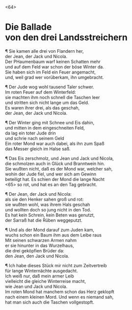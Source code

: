 <64>
# Die Ballade<br/> von den drei Landsstreichern

¶ Sie kamen alle drei von Flandern her,  
der Jean, der Jack und Nicola.  
Der PHaumenbaum warf keinen Schatten mehr  
und auf dem Feld war schon der böse Winter da.  
Sie haben sich im Feld ein Feuer angemacht,  
und, weil grad wer vorüberkam, ihn umgebracht.

¶ Der Jude wog wohl tausend Taler schwer.  
Im roten Feuer auf dem Winterfeld:  
sie machten ihm noch schnell die Taschen leer  
und stritten sich nicht lange um das Geld.  
Es waren ihrer drei, als das geschah,  
der Jean, der Jack und Nicola.

¶ Der Winter ging mit Schnee und Eis dahin,  
und mitten in dem eingeschneiten Feld,  
da lag ein toter Jude drin  
und schrie nach seinem Geld  
Ein roter Mond war auch dabei, als ihn zum Spaß  
das Messer gleich im Halse saß.

¶ Das Eis zerschmolz, und Jean und Jack und Nicola,  
die schmolzen auch in Glück und Branntwein hin.  
Sie wußten nicht, daß es der Mond war, welcher sah,  
wohin der Jude fiel, und wer sich am Gewinn  
beteiligt hat. Es schien der Mond die lange Nacht  
<65> so rot, und hat es an den Tag gebracht.

¶ Der Jean, der Jack und Nicola:  
als sie den Henker sahen groß und rot:  
sie wußten wohl, was ihrem Hals geschah  
und wollten doch so jung nicht in den Tod.  
Es hat kein Schrein, kein Beten was genutzt,  
der Sarraß hat die Rüben weggeputzt.

¶ Und als der Mond darauf zum Juden kam,  
wuchs schon ein Baum ihm aus dem Leibe raus  
Mit seinen schwarzen Armen nahm  
er sie hinunter in das Wurzelhaus,  
die drei geköpfien Brüder da:  
den Jean, den Jack und Nicola.

¶ Ich habe dieses Stück mir nicht zum Zeitvertreib  
für lange Winternächte ausgedacht.  
Ich weiß nur, daß mein armer Leib  
vielleicht die gleiche Winterreise macht,  
wie Jean und Jack und Nicola.  
Im roten Mond hat manchem schon das Herz geklopft  
nach einem kleinen Mord. Und wenn es niemand sah,  
hat man sich auch die Taschen vollgestopft.


